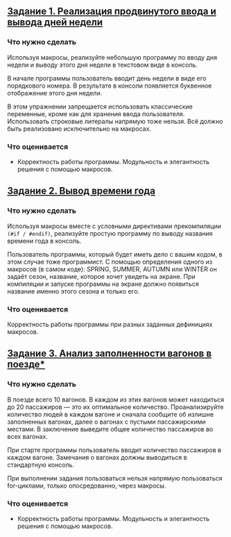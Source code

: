 ## [Задание 1. Реализация продвинутого ввода и вывода дней недели](https://github.com/LostDit/Lab-23.4/blob/master/Task%201/Task%201.cpp)
### Что нужно сделать

Используя макросы, реализуйте небольшую программу по вводу дня недели и выводу этого дня недели в текстовом виде в консоль.

В начале программы пользователь вводит день недели в виде его порядкового номера. В результате в консоли появляется буквенное отображение этого дня недели.

В этом упражнении запрещается использовать классические переменные, кроме как для хранения ввода пользователя. Использовать строковые литералы напрямую тоже нельзя. Всё должно быть реализовано исключительно на макросах.

### Что оценивается

* Корректность работы программы. Модульность и элегантность решения с помощью макросов.

## [Задание 2. Вывод времени года](https://github.com/LostDit/Lab-23.4/blob/master/Task%202/Task%202.cpp)
### Что нужно сделать

Используя макросы вместе с условными директивами прекомпиляции `(#if / #endif)`, реализуйте простую программу по выводу названия времени года в консоль.

Пользователь программы, который будет иметь дело с вашим кодом, в этом случае тоже программист. С помощью определения одного из макросов (в самом коде): SPRING, SUMMER, AUTUMN или WINTER он задаёт сезон, название, которое хочет увидеть на экране. При компиляции и запуске программы на экране должно появиться название именно этого сезона и только его.

### Что оценивается

Корректность работы программы при разных заданных дефинициях макросов.

## [Задание 3. Анализ заполненности вагонов в поезде*](https://github.com/LostDit/Lab-23.4/blob/master/Task%203/Task%203.cpp)
### Что нужно сделать

В поезде всего 10 вагонов. В каждом из этих вагонов может находиться до 20 пассажиров — это их оптимальное количество. Проанализируйте количество людей в каждом вагоне и сначала сообщите об излишне заполненных вагонах, далее о вагонах с пустыми пассажирскими местами. В заключение выведите общее количество пассажиров во всех вагонах.

При старте программы пользователь вводит количество пассажиров в каждом вагоне. Замечания о вагонах должны выводиться в стандартную консоль.

При выполнении задания пользоваться нельзя напрямую пользоваться for-циклами, только опосредованно, через макросы.

### Что оценивается

* Корректность работы программы. Модульность и элегантность решения с помощью макросов.
